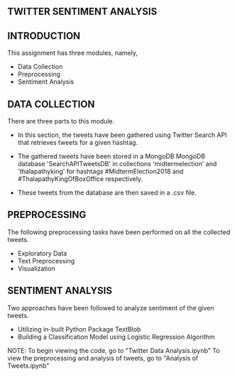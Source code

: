 TWITTER SENTIMENT ANALYSIS
--------------------------


INTRODUCTION
------------

This assignment has three modules, namely, 
 
* Data Collection
* Preprocessing
* Sentiment Analysis


DATA COLLECTION
---------------

There are three parts to this module. 

- In this section, the tweets have been gathered using 
  Twitter Search API that retrieves tweets for a given 
  hashtag.

- The gathered tweets have been stored in a MongoDB 
  MongoDB database 'SearchAPITweetsDB' in collections
  'midtermelection' and 'thalapathyking' for hashtags
  #MidtermElection2018 and #ThalapathyKingOfBoxOffice
  respectively.

- These tweets from the database are then saved in a
  .csv file. 


PREPROCESSING
-------------

The following preprocessing tasks have been performed 
on all the collected tweets.

* Exploratory Data 
* Text Preprocessing
* Visualization

SENTIMENT ANALYSIS
------------------

Two approaches have been followed to analyze sentiment
of the given tweets.

* Utilizing in-built Python Package TextBlob
* Building a Classification Model using Logistic Regression Algorithm


NOTE: To begin viewing the code, go to "Twitter Data Analysis.ipynb"
To view the preprocessing and analysis of tweets, go to "Analysis of Tweets.ipynb"

